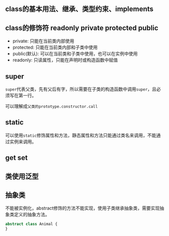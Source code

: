 ## class的基本用法、继承、类型约束、implements

## class的修饰符 readonly private protected public
- private: 只能在当前类内部使用
- protected: 只能在当前类内部和子类中使用
- public(默认): 可以在当前类和子类中使用，也可以在实例中使用
- readonly: 只读属性，只能在声明时或构造函数中赋值

## super
`super`代表父类，先有父后有字，所以需要在子类的构造函数中调用`super`，且必须写在第一行。

可以理解成`父类的prototype.constructor.call`

## static
可以使用`static`修饰属性和方法，静态属性和方法只能通过类名来调用，不能通过实例来调用。


## get set

## 类使用泛型

## 抽象类
不能被实例化，abstract修饰的方法不能实现，使用子类继承抽象类，需要实现抽象类定义的抽象方法。
```ts
abstract class Animal {
}
```